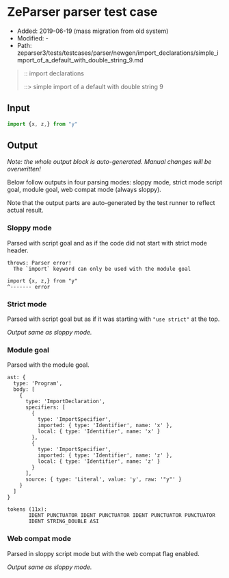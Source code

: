 # ZeParser parser test case

- Added: 2019-06-19 (mass migration from old system)
- Modified: -
- Path: zeparser3/tests/testcases/parser/newgen/import_declarations/simple_import_of_a_default_with_double_string_9.md

> :: import declarations
>
> ::> simple import of a default with double string 9

## Input

`````js
import {x, z,} from "y"
`````

## Output

_Note: the whole output block is auto-generated. Manual changes will be overwritten!_

Below follow outputs in four parsing modes: sloppy mode, strict mode script goal, module goal, web compat mode (always sloppy).

Note that the output parts are auto-generated by the test runner to reflect actual result.

### Sloppy mode

Parsed with script goal and as if the code did not start with strict mode header.

`````
throws: Parser error!
  The `import` keyword can only be used with the module goal

import {x, z,} from "y"
^------- error
`````

### Strict mode

Parsed with script goal but as if it was starting with `"use strict"` at the top.

_Output same as sloppy mode._

### Module goal

Parsed with the module goal.

`````
ast: {
  type: 'Program',
  body: [
    {
      type: 'ImportDeclaration',
      specifiers: [
        {
          type: 'ImportSpecifier',
          imported: { type: 'Identifier', name: 'x' },
          local: { type: 'Identifier', name: 'x' }
        },
        {
          type: 'ImportSpecifier',
          imported: { type: 'Identifier', name: 'z' },
          local: { type: 'Identifier', name: 'z' }
        }
      ],
      source: { type: 'Literal', value: 'y', raw: '"y"' }
    }
  ]
}

tokens (11x):
       IDENT PUNCTUATOR IDENT PUNCTUATOR IDENT PUNCTUATOR PUNCTUATOR
       IDENT STRING_DOUBLE ASI
`````


### Web compat mode

Parsed in sloppy script mode but with the web compat flag enabled.

_Output same as sloppy mode._
